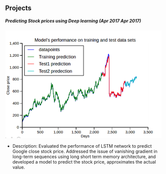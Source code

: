 ## Projects
##### **Predicting Stock prices using Deep learning (Apr 2017 Apr 2017)**
![Stock price](https://github.com/satishjasthi/SatishJasthi/blob/master/Images/Capstone.png)
- Description:
Evaluated the performance of LSTM network to predict Google close stock price. Addressed the issue of vanishing gradient in long-term sequences using long short term memory architecture, and developed a model to predict the stock price, approximates the actual value.
